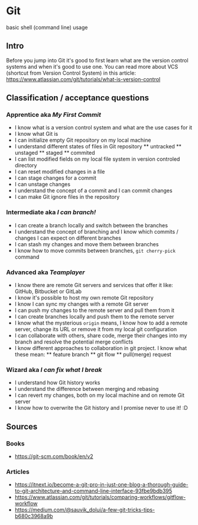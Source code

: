 # Git

basic shell (command line) usage

## Intro
Before you jump into Git it's good to first learn what are the version control systems and when it's good to use one.
You can read more about VCS (shortcut from Version Control System) in this article: https://www.atlassian.com/git/tutorials/what-is-version-control

## Classification / acceptance questions
### Apprentice aka _My First Commit_
* I know what is a version control system and what are the use cases for it
* I know what Git is
* I can initialize empty Git repository on my local machine
* I understand different states of files in Git repository
** untracked
** unstaged
** staged
** commited
* I can list modified fields on my local file system in version controled directory
* I can reset modified changes in a file
* I can stage changes for a commit
* I can unstage changes
* I understand the concept of a commit and I can commit changes
* I can make Git ignore files in the repository

### Intermediate aka _I can branch!_
* I can create a branch locally and switch between the branches
* I understand the concept of branching and I know which commits / changes I can expect on different branches
* I can stash my changes and move them between branches
* I know how to move commits between branches, `git cherry-pick` command

### Advanced aka _Teamplayer_
* I know there are remote Git servers and services that offer it like: GitHub, Bitbucket or GitLab
* I know it's possible to host my own remote Git repository
* I know I can sync my changes with a remote Git server
* I can push my changes to the remote server and pull them from it
* I can create branches locally and push them to the remote server
* I know what the mysterious `origin` means, I know how to add a remote server, change its URL or remove it from my local git configuration
* I can collaborate with others, share code, merge their changes into my branch and resolve the potential merge conflicts
* I know different approaches to collaboration in git project. I know what these mean:
** feature branch
** git flow
** pull(merge) request

### Wizard aka _I can fix what I break_
* I understand how Git history works
* I understand the difference between merging and rebasing
* I can revert my changes, both on my local machine and on remote Git server
* I know how to overwrite the Git history and I promise never to use it! :D

## Sources
### Books
- https://git-scm.com/book/en/v2

### Articles
- https://itnext.io/become-a-git-pro-in-just-one-blog-a-thorough-guide-to-git-architecture-and-command-line-interface-93fbe9bdb395
- https://www.atlassian.com/git/tutorials/comparing-workflows/gitflow-workflow
- https://medium.com/@sauvik_dolui/a-few-git-tricks-tips-b680c3968a9b
